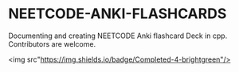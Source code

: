 # NEETCODE-ANKI-FLASHCARDS
Documenting and creating NEETCODE Anki flashcard Deck in cpp. Contributors are welcome. 


<img src"https://img.shields.io/badge/Completed-4-brightgreen"/>
